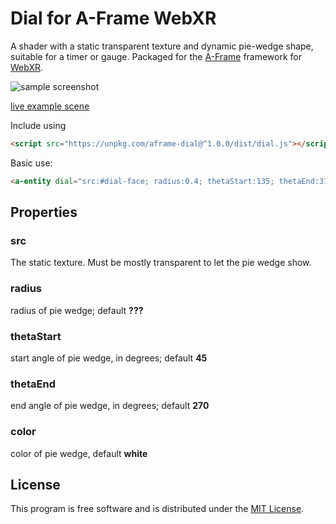 # Dial for A-Frame WebXR

A shader with a static transparent texture and dynamic pie-wedge shape, suitable for a timer or gauge. Packaged for the [A-Frame](https://aframe.io) framework for [WebXR](https://immersive-web.github.io/).

![sample screenshot](sample.png)

[live example scene](https://dougreeder.github.io/aframe-dial/example.html)


Include using
```html
<script src="https://unpkg.com/aframe-dial@^1.0.0/dist/dial.js"></script>
```


Basic use:
```html
<a-entity dial="src:#dial-face; radius:0.4; thetaStart:135; thetaEnd:315; color:black;"></a-entity>
```

## Properties

### src
The static texture. Must be mostly transparent to let the pie wedge show.

### radius
radius of pie wedge; default **???**

### thetaStart
start angle of pie wedge, in degrees; default **45**

### thetaEnd
end angle of pie wedge, in degrees; default **270**

### color
color of pie wedge, default **white**


## License

This program is free software and is distributed under the [MIT License](LICENSE).
